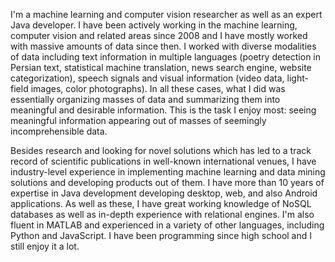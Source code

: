 I'm a machine learning and computer vision researcher as well as an expert Java developer. I have been actively working in the machine learning, computer vision and related areas since 2008 and I have mostly worked with massive amounts of data since then. I worked with diverse modalities of data including text information in multiple languages (poetry detection in Persian text, statistical machine translation, news search engine, website categorization), speech signals and visual information (video data, light-field images, color photographs). In all these cases, what I did was essentially organizing masses of data and summarizing them into meaningful and desirable information. This is the task I enjoy most: seeing meaningful information appearing out of masses of seemingly incomprehensible data.

Besides research and looking for novel solutions which has led to a track record of scientific publications in well-known international venues, I have industry-level experience in implementing machine learning and data mining solutions and developing products out of them. I have more than 10 years of expertise in Java development developing desktop, web, and also Android applications. As well as these, I have great working knowledge of NoSQL databases as well as in-depth experience with relational engines. I'm also fluent in MATLAB and experienced in a variety of other languages, including Python and JavaScript. I have been programming since high school and I still enjoy it a lot.
